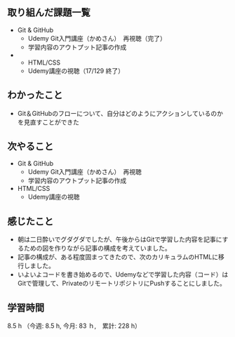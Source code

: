 ## 取り組んだ課題一覧
- Git & GitHub
  - Udemy Git入門講座（かめさん）　再視聴（完了）
  - 学習内容のアウトプット記事の作成
- - HTML/CSS
  - Udemy講座の視聴（17/129 終了）
## わかったこと
- Git＆GitHubのフローについて、自分はどのようにアクションしているのかを見直すことができた
## 次やること
- Git & GitHub
  - Udemy Git入門講座（かめさん）　再視聴
  - 学習内容のアウトプット記事の作成
- HTML/CSS
  - Udemy講座の視聴
## 感じたこと
- 朝は二日酔いでグダグダでしたが、午後からはGitで学習した内容を記事にするための図を作りながら記事の構成を考えていました。
- 記事の構成が、ある程度固まってきたので、次のカリキュラムのHTMLに移行しました。
- いよいよコードを書き始めるので、Udemyなどで学習した内容（コード）はGitで管理して、PrivateのリモートリポジトリにPushすることにしました。
## 学習時間
8.5 h （今週: 8.5 h, 今月: 83 ｈ,　累計: 228 h）
